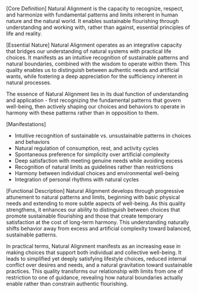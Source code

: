 [Core Definition]
Natural Alignment is the capacity to recognize, respect, and harmonize with fundamental patterns and limits inherent in human nature and the natural world. It enables sustainable flourishing through understanding and working with, rather than against, essential principles of life and reality.

[Essential Nature]
Natural Alignment operates as an integrative capacity that bridges our understanding of natural systems with practical life choices. It manifests as an intuitive recognition of sustainable patterns and natural boundaries, combined with the wisdom to operate within them. This quality enables us to distinguish between authentic needs and artificial wants, while fostering a deep appreciation for the sufficiency inherent in natural processes.

The essence of Natural Alignment lies in its dual function of understanding and application - first recognizing the fundamental patterns that govern well-being, then actively shaping our choices and behaviors to operate in harmony with these patterns rather than in opposition to them.

[Manifestations]
- Intuitive recognition of sustainable vs. unsustainable patterns in choices and behaviors
- Natural regulation of consumption, rest, and activity cycles
- Spontaneous preference for simplicity over artificial complexity
- Deep satisfaction with meeting genuine needs while avoiding excess
- Recognition of natural limits as guidelines rather than restrictions
- Harmony between individual choices and environmental well-being
- Integration of personal rhythms with natural cycles

[Functional Description]
Natural Alignment develops through progressive attunement to natural patterns and limits, beginning with basic physical needs and extending to more subtle aspects of well-being. As this quality strengthens, it enhances our ability to distinguish between choices that promote sustainable flourishing and those that create temporary satisfaction at the cost of long-term harmony. This understanding naturally shifts behavior away from excess and artificial complexity toward balanced, sustainable patterns.

In practical terms, Natural Alignment manifests as an increasing ease in making choices that support both individual and collective well-being. It leads to simplified yet deeply satisfying lifestyle choices, reduced internal conflict over desires and needs, and a natural gravitation toward sustainable practices. This quality transforms our relationship with limits from one of restriction to one of guidance, revealing how natural boundaries actually enable rather than constrain authentic flourishing.